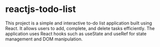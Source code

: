 # reactjs-todo-list
This project is a simple and interactive to-do list application built using React. It allows users to add, complete, and delete tasks efficiently. The application uses React hooks such as useState and useRef for state management and DOM manipulation.
